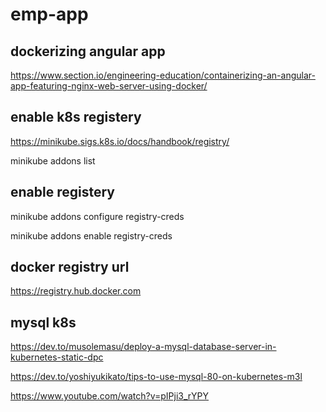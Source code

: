 # emp-app

## dockerizing angular app
https://www.section.io/engineering-education/containerizing-an-angular-app-featuring-nginx-web-server-using-docker/

## enable k8s registery
https://minikube.sigs.k8s.io/docs/handbook/registry/

minikube addons list



## enable registery
minikube addons configure registry-creds

minikube addons enable registry-creds

##  docker registry url
https://registry.hub.docker.com

## mysql k8s
https://dev.to/musolemasu/deploy-a-mysql-database-server-in-kubernetes-static-dpc

https://dev.to/yoshiyukikato/tips-to-use-mysql-80-on-kubernetes-m3l

https://www.youtube.com/watch?v=pIPji3_rYPY